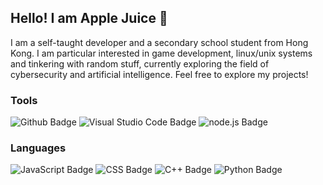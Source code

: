 <!-- Start of about ignored part -->

## Hello! I am Apple Juice 👋

<!-- This is cached hourly -->


<!-- End of about ignored part -->

<introduction>
I am a self-taught developer and a secondary school student from Hong Kong. I am particular interested in game development, linux/unix systems and tinkering with random stuff, currently exploring the field of cybersecurity and artificial intelligence. Feel free to explore my projects!
</introduction>

<!-- Start of about ignored part -->

### Tools
<img src="https://img.shields.io/badge/-Github-gray?style=for-the-badge&logo=github&labelColor=181717" alt="Github Badge">
<img src="https://img.shields.io/badge/-Visual%20Studio%20Code-gray?style=for-the-badge&labelColor=007acc&logoColor=fff" alt="Visual Studio Code Badge">
<img src="https://img.shields.io/badge/node.js-339933?style=for-the-badge&logo=Node.js&logoColor=white" alt="node.js Badge">

  

### Languages
<img class="language-badge" src="https://img.shields.io/badge/-JavaScript-gray?style=for-the-badge&logo=javascript&labelColor=black&logoColor=f7df1e" alt="JavaScript Badge" display-name="JavaScript" icon-slug="javascript" icon-color="#f7df1e">
<img class="language-badge" src="https://img.shields.io/badge/-CSS-gray?style=for-the-badge&logo=css&labelColor=white&logoColor=8b4ad3" alt="CSS Badge" display-name="CSS" icon-slug="css" icon-color="#8b4ad3">
<img class="language-badge" src="https://img.shields.io/badge/-C++-gray?style=for-the-badge&logo=cplusplus&labelColor=white&logoColor=00599c" alt="C++ Badge" display-name="C++" icon-slug="cplusplus" icon-color="#00599c">
<img class="language-badge" src="https://img.shields.io/badge/python-3670A0?style=for-the-badge&logo=python&logoColor=ffdd54" alt="Python Badge" display-name="Python" icon-slug="python" icon-color="#00599c">

  
<!-- End of about ignored part -->

<!--
**Kynson/Kynson(applejuice7867)** is a ✨ _special_ ✨ repository because its `README.md` (this file) appears on your GitHub profile.

Here are some ideas to get you started:

- 🔭 I’m currently working on ...
- 🌱 I’m currently learning ...
- 👯 I’m looking to collaborate on ...
- 🤔 I’m looking for help with ...
- 💬 Ask me about ...
- 📫 How to reach me: ...
- 😄 Pronouns: ...
- ⚡ Fun fact: ...
-->
